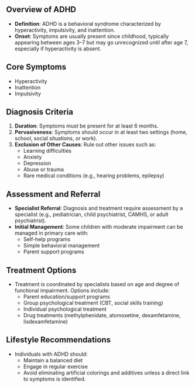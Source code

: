 ## Overview of ADHD

- **Definition**: ADHD is a behavioral syndrome characterized by hyperactivity, impulsivity, and inattention.
- **Onset**: Symptoms are usually present since childhood, typically appearing between ages 3–7 but may go unrecognized until after age 7, especially if hyperactivity is absent.

## Core Symptoms

- Hyperactivity
- Inattention
- Impulsivity

## Diagnosis Criteria

1. **Duration**: Symptoms must be present for at least 6 months.
2. **Pervasiveness**: Symptoms should occur in at least two settings (home, school, social situations, or work).
3. **Exclusion of Other Causes**: Rule out other issues such as:
   - Learning difficulties
   - Anxiety
   - Depression
   - Abuse or trauma
   - Rare medical conditions (e.g., hearing problems, epilepsy)

## Assessment and Referral

- **Specialist Referral**: Diagnosis and treatment require assessment by a specialist (e.g., pediatrician, child psychiatrist, CAMHS, or adult psychiatrist).
- **Initial Management**: Some children with moderate impairment can be managed in primary care with:
  - Self-help programs
  - Simple behavioral management
  - Parent support programs

## Treatment Options

- Treatment is coordinated by specialists based on age and degree of functional impairment. Options include:
  - Parent education/support programs
  - Group psychological treatment (CBT, social skills training)
  - Individual psychological treatment
  - Drug treatments (methylphenidate, atomoxetine, dexamfetamine, lisdexamfetamine)

## Lifestyle Recommendations

- Individuals with ADHD should:
  - Maintain a balanced diet
  - Engage in regular exercise
  - Avoid eliminating artificial colorings and additives unless a direct link to symptoms is identified.